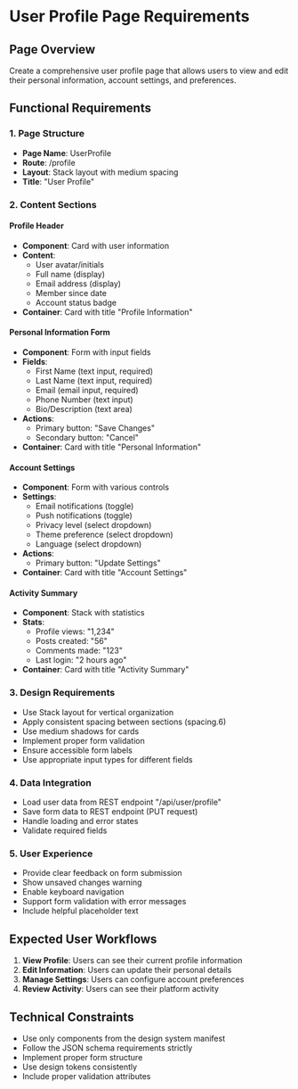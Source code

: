 # User Profile Page Requirements

## Page Overview
Create a comprehensive user profile page that allows users to view and edit their personal information, account settings, and preferences.

## Functional Requirements

### 1. Page Structure
- **Page Name**: UserProfile
- **Route**: /profile
- **Layout**: Stack layout with medium spacing
- **Title**: "User Profile"

### 2. Content Sections

#### Profile Header
- **Component**: Card with user information
- **Content**:
  - User avatar/initials
  - Full name (display)
  - Email address (display)
  - Member since date
  - Account status badge
- **Container**: Card with title "Profile Information"

#### Personal Information Form
- **Component**: Form with input fields
- **Fields**:
  - First Name (text input, required)
  - Last Name (text input, required)
  - Email (email input, required)
  - Phone Number (text input)
  - Bio/Description (text area)
- **Actions**:
  - Primary button: "Save Changes"
  - Secondary button: "Cancel"
- **Container**: Card with title "Personal Information"

#### Account Settings
- **Component**: Form with various controls
- **Settings**:
  - Email notifications (toggle)
  - Push notifications (toggle)
  - Privacy level (select dropdown)
  - Theme preference (select dropdown)
  - Language (select dropdown)
- **Actions**:
  - Primary button: "Update Settings"
- **Container**: Card with title "Account Settings"

#### Activity Summary
- **Component**: Stack with statistics
- **Stats**:
  - Profile views: "1,234"
  - Posts created: "56"
  - Comments made: "123"
  - Last login: "2 hours ago"
- **Container**: Card with title "Activity Summary"

### 3. Design Requirements
- Use Stack layout for vertical organization
- Apply consistent spacing between sections (spacing.6)
- Use medium shadows for cards
- Implement proper form validation
- Ensure accessible form labels
- Use appropriate input types for different fields

### 4. Data Integration
- Load user data from REST endpoint "/api/user/profile"
- Save form data to REST endpoint (PUT request)
- Handle loading and error states
- Validate required fields

### 5. User Experience
- Provide clear feedback on form submission
- Show unsaved changes warning
- Enable keyboard navigation
- Support form validation with error messages
- Include helpful placeholder text

## Expected User Workflows
1. **View Profile**: Users can see their current profile information
2. **Edit Information**: Users can update their personal details
3. **Manage Settings**: Users can configure account preferences
4. **Review Activity**: Users can see their platform activity

## Technical Constraints
- Use only components from the design system manifest
- Follow the JSON schema requirements strictly
- Implement proper form structure
- Use design tokens consistently
- Include proper validation attributes